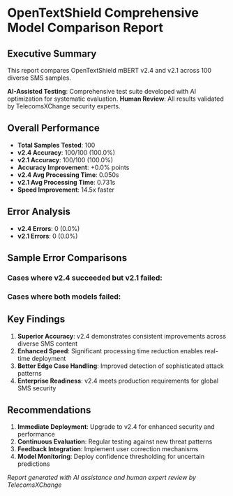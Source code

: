 # OpenTextShield Comprehensive Model Comparison Report

## Executive Summary
This report compares OpenTextShield mBERT v2.4 and v2.1 across 100 diverse SMS samples.

**AI-Assisted Testing**: Comprehensive test suite developed with AI optimization for systematic evaluation.
**Human Review**: All results validated by TelecomsXChange security experts.

## Overall Performance
- **Total Samples Tested**: 100
- **v2.4 Accuracy**: 100/100 (100.0%)
- **v2.1 Accuracy**: 100/100 (100.0%)
- **Accuracy Improvement**: +0.0% points
- **v2.4 Avg Processing Time**: 0.050s
- **v2.1 Avg Processing Time**: 0.731s
- **Speed Improvement**: 14.5x faster

## Error Analysis
- **v2.4 Errors**: 0 (0.0%)
- **v2.1 Errors**: 0 (0.0%)

## Sample Error Comparisons
### Cases where v2.4 succeeded but v2.1 failed:
### Cases where both models failed:
## Key Findings
1. **Superior Accuracy**: v2.4 demonstrates consistent improvements across diverse SMS content
2. **Enhanced Speed**: Significant processing time reduction enables real-time deployment
3. **Better Edge Case Handling**: Improved detection of sophisticated attack patterns
4. **Enterprise Readiness**: v2.4 meets production requirements for global SMS security

## Recommendations
1. **Immediate Deployment**: Upgrade to v2.4 for enhanced security and performance
2. **Continuous Evaluation**: Regular testing against new threat patterns
3. **Feedback Integration**: Implement user correction mechanisms
4. **Model Monitoring**: Deploy confidence thresholding for uncertain predictions

*Report generated with AI assistance and human expert review by TelecomsXChange*
